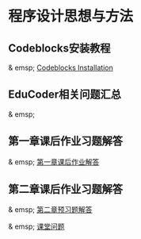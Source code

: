 # 程序设计思想与方法
## Codeblocks安装教程
& emsp; [Codeblocks Installation](https://github.com/longsjtu/FAQ/tree/Programming---ideas-and-methods/Codeblocks%20Installation)

## EduCoder相关问题汇总
& emsp; 
   
## 第一章课后作业习题解答
& emsp; [第一章课后作业解答](https://github.com/longsjtu/FAQ/blob/Programming---ideas-and-methods/Chapter1/Homewrok1.md)
## 第二章课后作业习题解答
& emsp; [第二章预习题解答](https://github.com/longsjtu/FAQ/blob/Programming---ideas-and-methods/Chapter2/Preview%20homework.md)
   
& emsp; [课堂问题](https://github.com/longsjtu/FAQ/blob/Programming---ideas-and-methods/Chapter2/Other%20questions.md)
